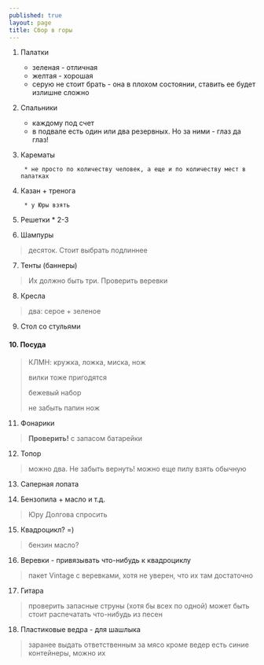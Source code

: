 ```yaml
---
published: true
layout: page
title: Сбор в горы
---
```


1. Палатки

   > 
      * зеленая - отличная
      * желтая - хорошая
      * серую не стоит брать - она в плохом состоянии, ставить ее будет излишне сложно

2. Спальники

   * каждому под счет
   * в подвале есть один или два резервных. Но за ними - глаз да глаз!

3. Карематы

        * не просто по количеству человек, а еще и по количеству мест в палатках

4. Казан + тренога

        * у Юры взять

5. Решетки
        * 2-3

6. Шампуры
> десяток. Стоит выбрать подлиннее

7. Тенты (баннеры)
> Их должно быть три. Проверить веревки

8. Кресла
> два: серое + зеленое

9. Стол со стульями

#### 10. Посуда
   > КЛМН: кружка, ложка, миска, нож
   >  
   > вилки тоже пригодятся
   >  
   > бежевый набор
   >  
   > не забыть папин нож

11. Фонарики
> **Проверить!**
> с запасом
> батарейки

12. Топор
> можно два. Не забыть вернуть!
> можно еще пилу взять обычную

13. Саперная лопата

14. Бензопила + масло и т.д.
> Юру Долгова спросить

15. Квадроцикл? =)
> бензин
> масло?

16. Веревки - привязывать что-нибудь к квадроциклу
> пакет Vintage с веревками, хотя не уверен, что их там достаточно

17. Гитара
> проверить запасные струны (хотя бы всех по одной)
> может быть стоит распечатать что-нибудь из песен

18. Пластиковые ведра - для шашлыка
> заранее выдать ответственным за мясо
> кроме ведер есть синие контейнеры, можно их
